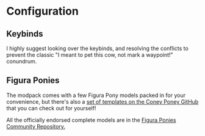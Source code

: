 # Configuration

## Keybinds

I highly suggest looking over the keybinds, and resolving the conflicts to prevent
the classic "I meant to pet this cow, not mark a waypoint!" conundrum.

## Figura Ponies

The modpack comes with a few Figura Pony models packed in for your convenience, but
there's also a [set of templates on the Coney Poney GitHub](https://github.com/coney-poney/figura-ponies)
that you can check out for yourself!

All the officially endorsed complete models are in the
[Figura Ponies Community Repository.](https://github.com/coney-poney/figura-ponies-community)
